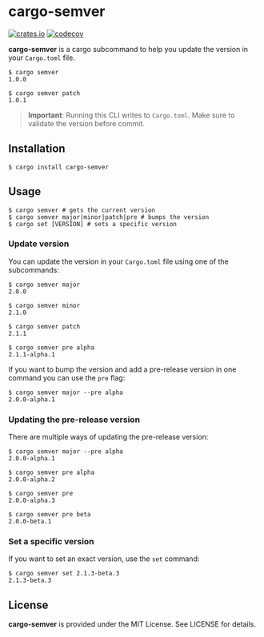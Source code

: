 # cargo-semver

[![crates.io](https://img.shields.io/crates/v/cargo-semver)](https://codecov.io/gh/filipstefansson/cargo-semver)
[![codecov](https://codecov.io/gh/filipstefansson/cargo-semver/branch/master/graph/badge.svg?token=HSAldVxPvX)](https://codecov.io/gh/filipstefansson/cargo-semver)

**cargo-semver** is a cargo subcommand to help you update the version in your `Cargo.toml` file.

```console
$ cargo semver
1.0.0

$ cargo semver patch
1.0.1
```

> **Important**: Running this CLI writes to `Cargo.toml`. Make sure to validate the version before commit.

## Installation

```console
$ cargo install cargo-semver
```

## Usage

```console
$ cargo semver # gets the current version
$ cargo semver major|minor|patch|pre # bumps the version
$ cargo set [VERSION] # sets a specific version
```

### Update version

You can update the version in your `Cargo.toml` file using one of the subcommands:

```console
$ cargo semver major
2.0.0

$ cargo semver minor
2.1.0

$ cargo semver patch
2.1.1

$ cargo semver pre alpha
2.1.1-alpha.1
```

If you want to bump the version and add a pre-release version in one command you can use the `pre` flag:

```console
$ cargo semver major --pre alpha
2.0.0-alpha.1
```

### Updating the pre-release version

There are multiple ways of updating the pre-release version:

```console
$ cargo semver major --pre alpha
2.0.0-alpha.1

$ cargo semver pre alpha
2.0.0-alpha.2

$ cargo semver pre
2.0.0-alpha.3

$ cargo semver pre beta
2.0.0-beta.1
```

### Set a specific version

If you want to set an exact version, use the `set` command:

```console
$ cargo semver set 2.1.3-beta.3
2.1.3-beta.3
```

## License

**cargo-semver** is provided under the MIT License. See LICENSE for details.
